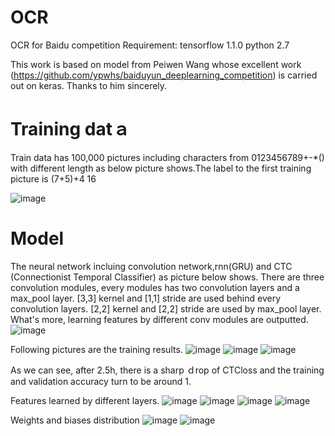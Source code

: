 # OCR
OCR for Baidu competition
Requirement:
tensorflow 1.1.0
python 2.7

This work is based on model from Peiwen Wang whose excellent work (https://github.com/ypwhs/baiduyun_deeplearning_competition) is carried out on keras. Thanks to him sincerely.  

Training datａ
=============
Train data has 100,000 pictures including characters from 0123456789+-*() with different length as below picture shows.The label to the first training picture is (7+5)+4 16

![image](https://github.com/hedongya/OCR/blob/master/results/image.png)


Model
=====
The neural network incluing convolution network,rnn(GRU) and CTC (Connectionist Temporal Classifier) as picture below shows.
There are three convolution modules, every modules has two convolution layers and a max_pool layer. [3,3] kernel and [1,1] stride are used behind every convolution layers. [2,2] kernel and [2,2] stride are used by max_pool layer. What's more, learning features by different conv modules are outputted.
![image](https://github.com/hedongya/OCR/blob/master/results/Graph.png)


Following pictures are the training results.
![image](https://github.com/hedongya/OCR/blob/master/results/CTCloss.png)
![image](https://github.com/hedongya/OCR/blob/master/results/acc.png)
![image](https://github.com/hedongya/OCR/blob/master/results/seqPredic.png)

As we can see, after 2.5h, there is a sharp ｄrop of CTCloss and the training and validation accuracy turn to be around 1.

Features learned by different layers.
![image](https://github.com/hedongya/OCR/blob/master/results/featureLayer1.png)
![image](https://github.com/hedongya/OCR/blob/master/results/featureLayer2.png)
![image](https://github.com/hedongya/OCR/blob/master/results/featureLayer3.png)
![image](https://github.com/hedongya/OCR/blob/master/results/fc1.png)

Weights and biases distribution
![image](https://github.com/hedongya/OCR/blob/master/results/distributions.png)
![image](https://github.com/hedongya/OCR/blob/master/results/history.png)







